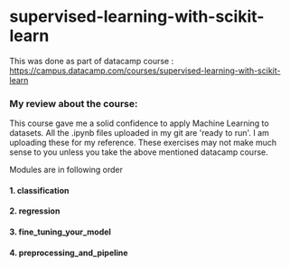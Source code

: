 # supervised-learning-with-scikit-learn
This was done as part of datacamp course : https://campus.datacamp.com/courses/supervised-learning-with-scikit-learn

### My review about the course:
This course gave me a solid confidence to apply Machine Learning to datasets. All the .ipynb files uploaded in my git are 'ready to run'. I am uploading these for my reference. These exercises may not make much sense to you unless you take the above mentioned datacamp course. 

Modules are in following order

#### 1. classification

#### 2. regression

#### 3. fine_tuning_your_model

#### 4. preprocessing_and_pipeline